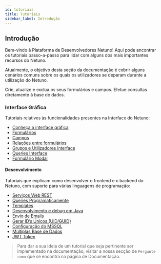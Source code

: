 ```yaml
---
id: tutoriais
title: Tutoriais
sidebar_label: Introdução
---
```


## Introdução
Bem-vindo à Plataforma de Desenvolvedores Netuno! Aqui pode encontrar os tutoriais passo-a-passo para lidar com alguns dos mais importantes recursos do Netuno.

Atualmente, o objetivo desta seção da documentação é cobrir alguns cenários comuns sobre os quais os utilizadores se deparam durante a utilização do Netuno.

Crie, atualize e exclua os seus formulários e campos. Efetue consultas diretamente à base de dados.


### Interface Gráfica
Tutoriais relativos às funcionalidades presentes na Interface do Netuno:

* [Conheça a interface gráfica](academy/explore/graphical-interface/graphical-interface.md)
* [Formulários](academy/explore/graphical-interface/forms.md)
* [Campos](academy/explore/graphical-interface/fields.md)
* [Relações entre formulários](academy/explore/graphical-interface/relationships-between-forms.md)
* [Grupos e Utilizadores Interface](academy/explore/graphical-interface/user-groups.md)
* [Queries Interface](academy/explore/graphical-interface/queries-interface.md)
* [Formulário Modal](library/tutorials/modal-form.md)

#### Desenvolvimento
Tutoriais que explicam como desenvolver o frontend e o backend do Netuno, com suporte para várias linguagens de programação:

* [Serviços Web REST](library/tutorials/web-rest-services.md)
* [Queries Programaticamente](library/tutorials/queries-programmatically.md)
* [Templates](library/tutorials/templates.md)
* [Desenvolvimento e debug em Java](library/tutorials/development-debug-java.md)
* [Envio de Emails](library/tutorials/sending-emails.md)
* [Gerar ID’s Únicos (UID/GUID)](library/tutorials/generate-uid-guid.md)
* [Configuração do MSSQL](library/tutorials/mssql.md)
* [Múltiplas Base de Dados](library/tutorials/multiple-databases.md)
* [JWT Token](library/tutorials/jwt.md)

> Para dar a sua ideia de um tutorial que seja pertinente ser implementado na documentação, visitar a nossa secção de ``Pergunte como`` que se encontra na página de Documentação.
